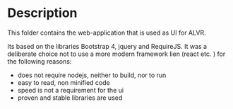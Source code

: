 # Description
This folder contains the web-application that is used as UI for ALVR.

Its based on the libraries Bootstrap 4, jquery and RequireJS. It was a deliberate choice not to use a more modern framework lien (react etc. ) for the following reasons:
-   does not require nodejs, neither to build, nor to run  
-   easy to read, non minified code  
-   speed is not a requirement for the ui  
-   proven and stable libraries are used
